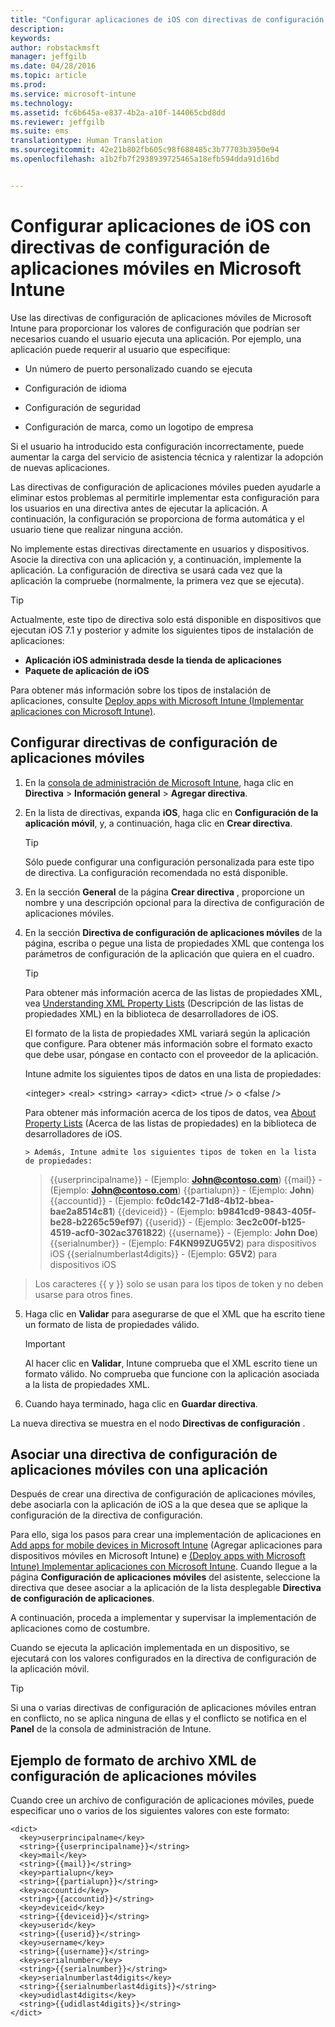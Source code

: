 ```yaml
---
title: "Configurar aplicaciones de iOS con directivas de configuración de aplicaciones móviles | Microsoft Intune"
description: 
keywords: 
author: robstackmsft
manager: jeffgilb
ms.date: 04/28/2016
ms.topic: article
ms.prod: 
ms.service: microsoft-intune
ms.technology: 
ms.assetid: fc6b645a-e837-4b2a-a10f-144065cbd8dd
ms.reviewer: jeffgilb
ms.suite: ems
translationtype: Human Translation
ms.sourcegitcommit: 42e21b802fb605c98f688485c3b77703b3950e94
ms.openlocfilehash: a1b2fb7f2938939725465a18efb594dda91d16bd


---
```


# Configurar aplicaciones de iOS con directivas de configuración de aplicaciones móviles en Microsoft Intune
Use las directivas de configuración de aplicaciones móviles de Microsoft Intune para proporcionar los valores de configuración que podrían ser necesarios cuando el usuario ejecuta una aplicación. Por ejemplo, una aplicación puede requerir al usuario que especifique:

-   Un número de puerto personalizado cuando se ejecuta

-   Configuración de idioma

-   Configuración de seguridad

-   Configuración de marca, como un logotipo de empresa

Si el usuario ha introducido esta configuración incorrectamente, puede aumentar la carga del servicio de asistencia técnica y ralentizar la adopción de nuevas aplicaciones.

Las directivas de configuración de aplicaciones móviles pueden ayudarle a eliminar estos problemas al permitirle implementar esta configuración para los usuarios en una directiva antes de ejecutar la aplicación. A continuación, la configuración se proporciona de forma automática y el usuario tiene que realizar ninguna acción.

No implemente estas directivas directamente en usuarios y dispositivos. Asocie la directiva con una aplicación y, a continuación, implemente la aplicación. La configuración de directiva se usará cada vez que la aplicación la compruebe (normalmente, la primera vez que se ejecuta).

> [!TIP]
> Actualmente, este tipo de directiva solo está disponible en dispositivos que ejecutan iOS 7.1 y posterior y admite los siguientes tipos de instalación de aplicaciones:
> 
> -   **Aplicación iOS administrada desde la tienda de aplicaciones**
> -   **Paquete de aplicación de iOS**
> 
> Para obtener más información sobre los tipos de instalación de aplicaciones, consulte [Deploy apps with Microsoft Intune (Implementar aplicaciones con Microsoft Intune)](deploy-apps.md).

## Configurar directivas de configuración de aplicaciones móviles

1.  En la [consola de administración de Microsoft Intune](https://manage.microsoft.com), haga clic en **Directiva** &gt; **Información general** &gt; **Agregar directiva**.

2.  En la lista de directivas, expanda **iOS**, haga clic en **Configuración de la aplicación móvil**, y, a continuación, haga clic en **Crear directiva**.

    > [!TIP]
    > Sólo puede configurar una configuración personalizada para este tipo de directiva. La configuración recomendada no está disponible.

3.  En la sección **General** de la página **Crear directiva** , proporcione un nombre y una descripción opcional para la directiva de configuración de aplicaciones móviles.

4.  En la sección **Directiva de configuración de aplicaciones móviles** de la página, escriba o pegue una lista de propiedades XML que contenga los parámetros de configuración de la aplicación que quiera en el cuadro.

    > [!TIP]
    > Para obtener más información acerca de las listas de propiedades XML, vea [Understanding XML Property Lists](https://developer.apple.com/library/ios/documentation/Cocoa/Conceptual/PropertyLists/UnderstandXMLPlist/UnderstandXMLPlist.html) (Descripción de las listas de propiedades XML) en la biblioteca de desarrolladores de iOS.
    > 
    > El formato de la lista de propiedades XML variará según la aplicación que configure. Para obtener más información sobre el formato exacto que debe usar, póngase en contacto con el proveedor de la aplicación.
    > 
    > Intune admite los siguientes tipos de datos en una lista de propiedades:
    > 
    > &lt;integer&gt;
    > &lt;real&gt;
    > &lt;string&gt;
    > &lt;array&gt;
    > &lt;dict&gt;
    > &lt;true /&gt; o &lt;false /&gt;
    > 
    > Para obtener más información acerca de los tipos de datos, vea [About Property Lists](https://developer.apple.com/library/ios/documentation/Cocoa/Conceptual/PropertyLists/AboutPropertyLists/AboutPropertyLists.html) (Acerca de las listas de propiedades) en la biblioteca de desarrolladores de iOS.
    >
        > Además, Intune admite los siguientes tipos de token en la lista de propiedades:
    >    
    > \{\{userprincipalname\}\} - (Ejemplo: **John@contoso.com**) \{\{mail\}\} - (Ejemplo: **John@contoso.com**) \{\{partialupn\}\} - (Ejemplo: **John**) \{\{accountid\}\} - (Ejemplo: **fc0dc142-71d8-4b12-bbea-bae2a8514c81**) \{\{deviceid\}\} - (Ejemplo: **b9841cd9-9843-405f-be28-b2265c59ef97**) \{\{userid\}\} - (Ejemplo: **3ec2c00f-b125-4519-acf0-302ac3761822**) \{\{username\}\} - (Ejemplo: **John Doe**) \{\{serialnumber\}\} - (Ejemplo: **F4KN99ZUG5V2**) para dispositivos iOS \{\{serialnumberlast4digits\}\} - (Ejemplo: **G5V2**) para dispositivos iOS
>
> Los caracteres \{\{ y \}\} solo se usan para los tipos de token y no deben usarse para otros fines.




5.  Haga clic en **Validar** para asegurarse de que el XML que ha escrito tiene un formato de lista de propiedades válido.

    > [!IMPORTANT]
    > Al hacer clic en **Validar**, Intune comprueba que el XML escrito tiene un formato válido. No comprueba que funcione con la aplicación asociada a la lista de propiedades XML.

6.  Cuando haya terminado, haga clic en **Guardar directiva**.

La nueva directiva se muestra en el nodo **Directivas de configuración** .

## Asociar una directiva de configuración de aplicaciones móviles con una aplicación
Después de crear una directiva de configuración de aplicaciones móviles, debe asociarla con la aplicación de iOS a la que desea que se aplique la configuración de la directiva de configuración.

Para ello, siga los pasos para crear una implementación de aplicaciones en [Add apps for mobile devices in Microsoft Intune](add-apps-for-mobile-devices-in-microsoft-intune.md) (Agregar aplicaciones para dispositivos móviles en Microsoft Intune) e [(Deploy apps with Microsoft Intune) Implementar aplicaciones con Microsoft Intune](deploy-apps-in-microsoft-intune.md). Cuando llegue a la página **Configuración de aplicaciones móviles** del asistente, seleccione la directiva que desee asociar a la aplicación de la lista desplegable **Directiva de configuración de aplicaciones**.

A continuación, proceda a implementar y supervisar la implementación de aplicaciones como de costumbre.

Cuando se ejecuta la aplicación implementada en un dispositivo, se ejecutará con los valores configurados en la directiva de configuración de la aplicación móvil.

> [!TIP]
> Si una o varias directivas de configuración de aplicaciones móviles entran en conflicto, no se aplica ninguna de ellas y el conflicto se notifica en el **Panel** de la consola de administración de Intune.

## Ejemplo de formato de archivo XML de configuración de aplicaciones móviles

Cuando cree un archivo de configuración de aplicaciones móviles, puede especificar uno o varios de los siguientes valores con este formato:

```
<dict>
  <key>userprincipalname</key>
  <string>{{userprincipalname}}</string>
  <key>mail</key>
  <string>{{mail}}</string>
  <key>partialupn</key>
  <string>{{partialupn}}</string>
  <key>accountid</key>
  <string>{{accountid}}</string>
  <key>deviceid</key>
  <string>{{deviceid}}</string>
  <key>userid</key>
  <string>{{userid}}</string>
  <key>username</key>
  <string>{{username}}</string>
  <key>serialnumber</key>
  <string>{{serialnumber}}</string>
  <key>serialnumberlast4digits</key>
  <string>{{serialnumberlast4digits}}</string>
  <key>udidlast4digits</key>
  <string>{{udidlast4digits}}</string>
</dict>

```





<!--HONumber=Jun16_HO4-->


